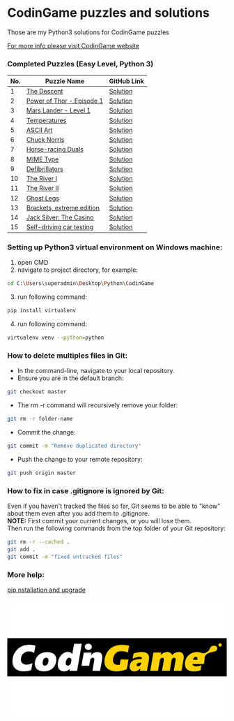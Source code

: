 # CodinGame puzzles and solutions
Those are my Python3 solutions for CodinGame puzzles

[For more info please visit CodinGame website](https://www.codingame.com)

### Completed Puzzles (Easy Level, Python 3)

| No. | Puzzle Name                                                                                                     | GitHub Link |
|-----|-----------------------------------------------------------------------------------------------------------------|-------------|
|1    |[The Descent](https://www.codingame.com/training/easy/the-descent) |[Solution](https://github.com/ikostan/CodinGame/blob/master/CLASSIC_PUZZLE_EASY/THE_DESCENT/)|
|2    |[Power of Thor - Episode 1](https://www.codingame.com/training/easy/power-of-thor-episode-1)|[Solution](https://github.com/ikostan/CodinGame/blob/master/CLASSIC_PUZZLE_EASY/POWER_OF_THOR_EPISODE_1)|
|3    |[Mars Lander - Level 1](https://www.codingame.com/training/easy/mars-lander-episode-1)|[Solution](https://github.com/ikostan/CodinGame/blob/master/CLASSIC_PUZZLE_EASY/MARS_LANDER_EPISODE_1.py)|
|4    |[Temperatures](https://www.codingame.com/training/easy/temperatures)|[Solution](https://github.com/ikostan/CodinGame/blob/master/CLASSIC_PUZZLE_EASY/TEMPERATURES.py)|
|5    |[ASCII Art](https://www.codingame.com/training/easy/ascii-art)|[Solution](https://github.com/ikostan/CodinGame/blob/master/CLASSIC_PUZZLE_EASY/ASCII_ART)|
|6    |[Chuck Norris](https://www.codingame.com/training/easy/chuck-norris)|[Solution](https://github.com/ikostan/CodinGame/blob/master/CLASSIC_PUZZLE_EASY/CHUCK_NORRIS.py)|
|7    |[Horse-racing Duals](https://www.codingame.com/ide/puzzle/horse-racing-duals)|[Solution](https://github.com/ikostan/CodinGame/blob/master/CLASSIC_PUZZLE_EASY/HORSE_RACING_DUALS.py)|
|8    |[MIME Type](https://www.codingame.com/ide/puzzle/mime-type)|[Solution](https://github.com/ikostan/CodinGame/blob/master/CLASSIC_PUZZLE_EASY/MIME_TYPE.py)|
|9    |[Defibrillators](https://www.codingame.com/ide/puzzle/defibrillators)|[Solution](https://github.com/ikostan/CodinGame/blob/master/CLASSIC_PUZZLE_EASY/DEFIBRILLATORS.py)|
|10   |[The River I](https://www.codingame.com/ide/puzzle/the-river-i-)|[Solution](https://github.com/ikostan/CodinGame/blob/master/CLASSIC_PUZZLE_EASY/THE_RIVER_I.py)|
|11   |[The River II](https://www.codingame.com/ide/puzzle/the-river-ii-)|[Solution](https://github.com/ikostan/CodinGame/blob/master/CLASSIC_PUZZLE_EASY/THE_RIVER_II.py)|
|12   |[Ghost Legs](https://www.codingame.com/ide/puzzle/ghost-legs)|[Solution](https://github.com/ikostan/CodinGame/blob/master/CLASSIC_PUZZLE_EASY/GHOST_LEGS.py)|
|13   |[Brackets, extreme edition](https://www.codingame.com/ide/puzzle/brackets-extreme-edition)|[Solution](https://github.com/ikostan/CodinGame/blob/master/CLASSIC_PUZZLE_EASY/BRACKETS_EXTREME_EDITION.py)|
|14   |[Jack Silver: The Casino](https://www.codingame.com/ide/puzzle/jack-silver-the-casino)|[Solution](https://github.com/ikostan/CodinGame/blob/master/CLASSIC_PUZZLE_EASY/JACK_SILVER_THE_CASINO.py)|
|15   |[Self-driving car testing](https://www.codingame.com/ide/puzzle/self-driving-car-testing)|[Solution](https://github.com/ikostan/CodinGame/blob/master/CLASSIC_PUZZLE_EASY/SELF_DRIVING_CAR_TESTING/)|

### Setting up Python3 virtual environment on Windows machine:

1. open CMD
2. navigate to project directory, for example:<br/> 
```bash
cd C:\Users\superadmin\Desktop\Python\CodinGame
```
3. run following command:<br/> 
```bash 
pip install virtualenv
```
4. run following command:<br/> 
```bash 
virtualenv venv --python=python
```

### How to delete multiples files in Git:

- In the command-line, navigate to your local repository.
- Ensure you are in the default branch:<br/> 
```bash 
git checkout master
```
- The rm -r command will recursively remove your folder:<br/> 
```bash 
git rm -r folder-name
```
- Commit the change:<br/> 
```bash 
git commit -m "Remove duplicated directory"
```
- Push the change to your remote repository:<br/> 
```bash 
git push origin master
```

### How to fix in case .gitignore is ignored by Git:
Even if you haven't tracked the files so far, Git seems to be able to "know" about them even after you add them to .gitignore.<br/> 
**NOTE:** First commit your current changes, or you will lose them.<br/> 
Then run the following commands from the top folder of your Git repository:<br/> 
```bash 
git rm -r --cached .
git add .
git commit -m "fixed untracked files"
```

### More help:
[pip nstallation and upgrade](https://pip.pypa.io/en/stable/installing/)
<p align="center"> 
<img src="https://github.com/ikostan/CodinGame/blob/master/codingame_img.png">
</p>
<!--![CodinGame Logo](https://github.com/ikostan/CodinGame/blob/master/codingame_img.png?style=center)-->